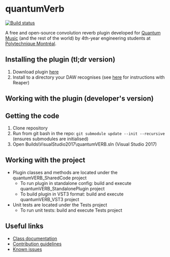 # quantumVerb

[![Build status](https://ci.appveyor.com/api/projects/status/79vsij3o2i341rde/branch/master?svg=true)](https://ci.appveyor.com/project/segwin/quantumverb/branch/master)

A free and open-source convolution reverb plugin developed for [Quantum Music](http://www.quantum-music.ca/) (and the rest of the world) by
4th-year engineering students at [Polytechnique Montréal](http://www.polymtl.ca/en).

## Installing the plugin (tl;dr version)

1. Download plugin [here](https://github.com/QVbDev/quantumVerb/releases)
2. Install to a directory your DAW recognises (see [here](https://github.com/QVbDev/quantumVerb/wiki/Plugin-installation-guide-for-Reaper) for instructions with Reaper)


## Working with the plugin (developer's version)

## Getting the code

1. Clone repository
2. Run from git bash in the repo: `git submodule update --init --recursive` (ensures submodules are initialised)
3. Open Builds\VisualStudio2017\quantumVERB.sln (Visual Studio 2017)

## Working with the project

* Plugin classes and methods are located under the quantumVERB_SharedCode project
  * To run plugin in standalone config: build and execute quantumVERB_StandalonePlugin project
  * To build plugin in VST3 format: build and execute quantumVERB_VST3 project
* Unit tests are located under the Tests project
  * To run unit tests: build and execute Tests project


## Useful links

* [Class documentation](https://qvbdev.github.io/quantumVerb/docs/)
* [Contribution guidelines](CONTRIBUTING.md)
* [Known issues](https://github.com/QVbDev/quantumVerb/wiki/Known-bugs-&-limitations)
